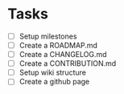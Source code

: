 # Tasks

- [ ] Setup milestones
- [ ] Create a ROADMAP.md
- [ ] Create a CHANGELOG.md
- [ ] Create a CONTRIBUTION.md
- [ ] Setup wiki structure
- [ ] Create a github page